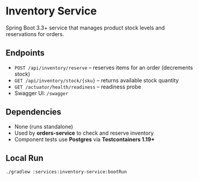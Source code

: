 # Inventory Service
Spring Boot 3.3+ service that manages product stock levels and reservations for orders.

## Endpoints
- `POST /api/inventory/reserve` – reserves items for an order (decrements stock)
- `GET /api/inventory/stock/{sku}` – returns available stock quantity
- `GET /actuator/health/readiness` – readiness probe
- Swagger UI: `/swagger`

## Dependencies
- None (runs standalone)
- Used by **orders-service** to check and reserve inventory
- Component tests use **Postgres** via **Testcontainers 1.19+**

## Local Run
```bash
./gradlew :services:inventory-service:bootRun
```